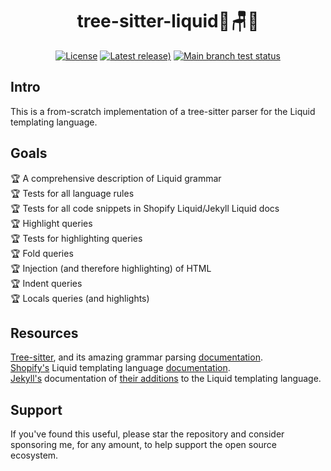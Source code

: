 <h1 align="center">tree-sitter-liquid🌴🪑💧</h1>
<div align="center">

[![License](https://img.shields.io/github/license/adamazing/tree-sitter-liquid?label=License)](LICENSE "MIT")
[![Latest release)](https://img.shields.io/github/v/tag/adamazing/tree-sitter-liquid?logo=SemVer&include_prereleases&label=Release)](releases)
[![Main branch test status](https://img.shields.io/github/actions/workflow/status/adamazing/tree-sitter-liquid/test.yml?event=push&logo=githubactions&logoColor=rgb(255%2C255%2C255)&label=Build)](actions/workflows/test.yml?query=event%3Apush)

</div>

## Intro
This is a from-scratch implementation of a tree-sitter parser for the Liquid templating language.

## Goals
🏆 A comprehensive description of Liquid grammar  
🏆 Tests for all language rules  
🏆 Tests for all code snippets in Shopify Liquid/Jekyll Liquid docs  
🏆 Highlight queries  
🏆 Tests for highlighting queries  
🏆 Fold queries  
🏆 Injection (and therefore highlighting) of HTML  
🏆 Indent queries  
🏆 Locals queries (and highlights)  
  
## Resources

[Tree-sitter](https://github.com/tree-sitter/tree-sitter), and its amazing grammar parsing [documentation](https://tree-sitter.github.io/tree-sitter/).  
[Shopify's](https://shopify.github.io/) Liquid templating language [documentation](https://shopify.github.io/liquid/basics/introduction/).  
[Jekyll's](https://jekyllrb.com/) documentation of [their additions](https://jekyllrb.com/docs/liquid/) to the Liquid templating language.  

## Support

If you've found this useful, please star the repository and consider sponsoring me, for any amount, to help support the open source ecosystem.

